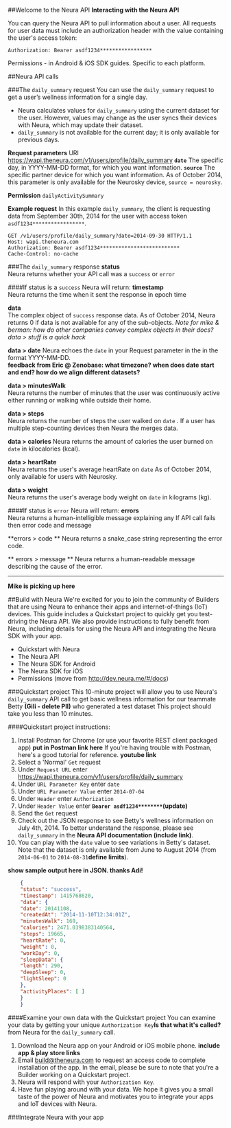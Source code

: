 
##Welcome to the Neura API
**Interacting with the Neura API**

You can query the Neura API to pull information about a user.  All requests for user data must include an authorization header with the value containing the user's access token:

    Authorization: Bearer asdf1234*****************

Permissions - in Android & iOS SDK guides. Specific to each platform. 

##Neura API calls

###The `daily_summary` request
You can use the `daily_summary` request to get a user’s wellness information for a single day.  

- Neura calculates values for `daily_summary` using the current dataset for the user. However,  values may change as the user syncs their devices with Neura, which may update their dataset. 
- `daily_summary` is not available for the current day; it is only available for previous days.

**Request parameters**
   URI https://wapi.theneura.com/v1/users/profile/daily_summary
**`date`**  The specific day, in YYYY-MM-DD format, for which you want information. 
**`source`** The specific partner device for which you want information.  As of October 2014, this parameter is only available for the Neurosky device, `source = neurosky`. 

**Permission** ```dailyActivitySummary```

**Example request**
In this example `daily_summary`, the client is requesting data from September 30th, 2014 for the user with access token  `asdf1234*****************`.

    GET /v1/users/profile/daily_summary?date=2014-09-30 HTTP/1.1
    Host: wapi.theneura.com
    Authorization: Bearer asdf1234**************************
    Cache-Control: no-cache



###The `daily_summary` response
**status**	
Neura returns whether your API call was a ````success```` or ````error```` 

####If status is a ````success```` Neura will return:
**timestamp**	
Neura returns the time when it sent the response in epoch time 

**data**	
The complex object of ````success```` response data. As of October 2014, Neura returns 0 if data is not available for any of the sub-objects.
*Note for mike & berman: how do other companies convey complex objects in their docs? data > stuff is a quick hack*  

**data > date**	
Neura echoes  the ````date```` in your Request parameter in the  in the format YYYY-MM-DD.   
**feedback from Eric @ Zenobase: what timezone? when does date start and end? how do we align different datasets?**

**data > minutesWalk**	
Neura returns the number of minutes that the user was continuously active either running or walking while outside their home. 

 **data > steps**	
Neura returns the number of steps the user walked on ````date```` .   If a user has multiple step-counting devices then Neura the merges data.

**data > calories**	
Neura returns the amount of calories the user burned on ````date```` in kilocalories (kcal).
 
**data > heartRate**	
Neura returns the user's average heartRate on ````date```` 
As of October 2014, only available for users with Neurosky. 

**data > weight**	
Neura returns the user's average body weight on ````date```` in kilograms (kg). 

####If status is  ````error```` Neura will return:
**errors**	
Neura returns a human-intelligible message explaining any
If API call fails then error code and message

**errors > code **
Neura returns a snake_case string representing the error code.

** errors > message **
Neura returns a human-readable message describing the cause of the error.

-------

**Mike is picking up here**

##Build with Neura
We're excited for you to join the community of Builders that are using Neura to enhance their apps and internet-of-things (IoT) devices.  This guide includes a Quickstart project to quickly get you test-driving the Neura API.  We also provide instructions to fully benefit from Neura, including details for using the Neura API and integrating the Neura SDK with your app. 

 - Quickstart with Neura
 - The Neura API
 - The Neura SDK for Android
 - The Neura SDK for iOS
 - Permissions (move from http://dev.neura.me/#/docs)

###Quickstart project
This 10-minute project will allow you to use Neura's `daily_summary` API call to get basic wellness information for our teammate Betty **(Gili - delete PII)** who generated a test dataset   This project should take you less than 10 minutes.

####Quickstart project instructions:
  1. Install Postman for Chrome (or use your favorite REST client packaged app) **put in Postman link here**  If you're having trouble with Postman, here's a good tutorial for reference. **youtube link**
  2. Select a 'Normal' `Get` request
  3. Under `Request URL` enter https://wapi.theneura.com/v1/users/profile/daily_summary 
  4. Under `URL Parameter Key` enter `date`
  5. Under `URL Parameter Value` enter `2014-07-04`
  6. Under `Header` enter `Authorization`
  7. Under  `Header Value` enter **`Bearer asdf1234********`(update)**
  8. Send the `Get` request
  9. Check out the JSON response to see Betty's wellness information on July 4th, 2014.  To better understand the response, please see `daily_summary` in the **Neura API documentation (include link)**.
  10. You can play with the `date` value to see variations in Betty's dataset. Note that the dataset is only available from June to August 2014 (from `2014-06-01` to `2014-08-31`**define limits**). 

**show sample output here in JSON. thanks Adi!** 

```json
    {
    "status": "success",
    "timestamp": 1415768620,
    "data": {
    "date": 20141108,
    "createdAt": "2014-11-10T12:34:01Z",
    "minutesWalk": 169,
    "calories": 2471.0398383140564,
    "steps": 19665,
    "heartRate": 0,
    "weight": 0,
    "workDay": 0,
    "sleepData": {
    "length": 290,
    "deepSleep": 0,
    "lightSleep": 0
    },
    "activityPlaces": [ ]
    }
    }
```
####Examine your own data with the Quickstart project
You can examine your data by getting your unique `Authorization Key`**Is that what it's called?** from Neura for the `daily_summary` call.  

  1.  Download the Neura app on your Android or iOS mobile phone. **include app & play store links** 
  2. Email build@theneura.com to request an access code to complete installation of the app.  In the email, please be sure to note that you're a Builder working on a Quickstart project.  
  3. Neura will respond with your `Authorization Key`.
  4. Have fun playing around with your data. We hope it gives you a small taste of the power of Neura and motivates you to integrate your apps and IoT devices with Neura.

###Integrate Neura with your app
